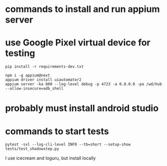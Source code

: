 
# commands to install and run appium server
# use Google Pixel virtual device for testing

```commandline
pip install -r requirements-dev.txt
```

```commandline
npm i -g appium@next
appium driver install uiautomator2
appium server -ka 800 --log-level debug -p 4723 -a 0.0.0.0 -pa /wd/hub --allow-insecure=adb_shell
```

# probably must install android studio

# commands to start tests

```commandline
pytest -svl --log-cli-level INFO --tb=short --setup-show tests/test_shadowstep.py
```

I use icecream and loguru, but install locally
